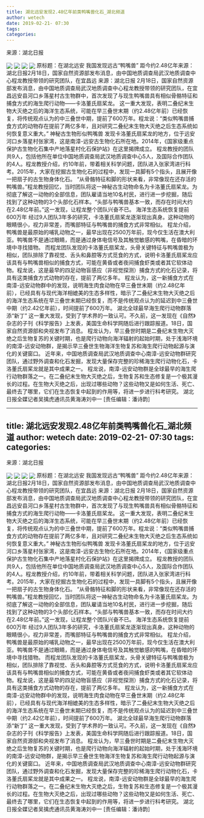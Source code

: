 ```yaml
---
title: 湖北远安发现2.48亿年前类鸭嘴兽化石_湖北频道
author: wetech
date: 2019-02-21- 07:30
tags: 
categories: 
---
```

来源：湖北日报
<!-- more -->
                
<img align="center" border="0" src="http://p0.ifengimg.com/a/2019_08/d9ce9cc62841791_size47_w640_h408.jpg" />
                
<img align="center" border="0" src="http://p2.ifengimg.com/a/2019_08/5a63b512415ac20_size92_w640_h480.jpg" />
            
<img align="center" border="0" src="http://p0.ifengimg.com/a/2019_08/2e0eca88f50bced_size36_w640_h447.jpg" />
<img align="center" border="0" src="http://p2.ifengimg.com/a/2016/0810/204c433878d5cf9size1_w16_h16.png" />
原标题：在湖北远安 我国发现远古“鸭嘴兽” 距今约2.48亿年来源：湖北日报2月18日，国家自然资源部发布消息，由中国地质调查局武汉地质调查中心程龙教授带领的研究团队，在宜昌远
来源：湖北日报
2月18日，国家自然资源部发布消息，由中国地质调查局武汉地质调查中心程龙教授带领的研究团队，在宜昌远安县河口乡落星村古生物群中，首次发现了与现生鸭嘴兽具有相似骨骼特征和捕食方式的海生爬行动物——卡洛董氏扇桨龙。
这一重大发现，表明二叠纪末生物大灭绝之后的海洋生态系统，可能在早三叠世末期（约2.48亿年前）已经恢复，将传统观点认为的中三叠世中期，提前了600万年。程龙说：“类似鸭嘴兽捕食方式的动物存在提前了两亿多年，且对研究二叠纪末生物大灭绝之后生态系统如何恢复意义重大。”
神秘古生物形似鸭嘴兽
发现卡洛董氏扇桨龙的地方，位于远安河口乡落星村张家湾，这是南漳-远安古生物化石所在地。2014年，《国家级重点保护古生物化石集中产地落星村化石保护站》在这里揭牌成立。
程龙教授的团队共9人，包括他所在单位中国地质调查局武汉地质调查中心5人，及国际合作团队的4人。程龙教授介绍，约10年前，带着相关科学问题，团队进入张家湾进行科考。2015年，大家在挖掘古生物化石的过程中，发现一具脚有5个指头，且展开像一把扇子的古生物身体化石。
“从骨骼特征和脚的形状来看，非常像现在还存活的鸭嘴兽。”程龙教授回忆，当时团队将这一神秘古生动物命名为卡洛董氏扇桨龙。为彻底了解这一动物的全部信息，团队雇请当地10名村民，进行进一步挖掘，随后找到了这种动物的3个头部化石样本。“头部与鸭嘴兽基本一致，而存在时间大约在2.48亿年前。”这一发现，让程龙整个团队兴奋不已。
海洋生态系统恢复提前600万年
经过9人团队3年多的研究，卡洛董氏扇桨龙逐渐现出真身。这种动物的眼睛很小，视力非常差，而嘴部特征与鸭嘴兽的捕食方式非常相似。
程龙介绍，鸭嘴兽是最原始的哺乳动物之一，最早出现在2500万年前，现今仅生活在澳大利亚。鸭嘴兽不是通过眼睛，而是通过身体电信号及其触觉敏感的鸭嘴，在昏暗的环境中寻找猎物。
而程龙团队发现的卡洛董氏扇桨龙，头骨关键特征与鸭嘴兽极为相似，团队排除了靠视觉、舌头和鼻腔等方式觅食的方式，说明卡洛董氏扇桨龙应该具有与鸭嘴兽相似的捕食方式，可能在黄昏或者夜间捕食虾类或者其它软体动物。程龙说，这是最早的四足动物盲感应（非视觉探测）捕食方式的化石记录，将具有这类捕食方式动物的存在，提前了两亿多年。
程龙认为，这一新捕食方式在南漳-远安动物群中的发现，说明海生肉食动物在早三叠世末期（约2.48亿年前），已经具有与现代海洋相媲美的生态多样性，暗示了二叠纪末生物大灭绝之后的海洋生态系统在早三叠世末期已经恢复，而不是传统观点认为的延迟到中三叠世中期（约2.42亿年前），时间提前了600万年。
湖北全球最早海生爬行动物群落添“新丁”
这一重大发现，受到了学术界的一致认可。不久前，这一发现在《自然》杂志的子刊《科学报告》上发表，美国生命科学网随后进行跟踪报道。18日，国家自然资源部和央视发布了消息。
程龙认为，早三叠世时期是二叠纪末生物大灭绝之后生物复苏的关键时期，也是爬行动物向海洋辐射的起始时期，处于浅海环境的南漳-远安动物群，是揭示早三叠世生物海洋生物复苏和海生爬行动物起源与演化的关键窗口。
近年来，中国地质调查局武汉地质调查中心南漳-远安动物群研究团队，通过野外调查和化石发掘，发现大量保存完整的珍稀海生爬行动物化石，卡洛董氏扇桨龙就是其中成果之一。
程龙说，南漳-远安动物群是全球最早的海生爬行动物群落之一。在二叠纪末生物大灭绝之后，生物复苏和生态修复是一个极其漫长的过程。在生物大灭绝之后，出现过哪些动物？这些动物又是如何生活、死亡、最终去了哪里，它们在生态恢复中起到的作用等，将进一步进行科考研究。
湖北日报全媒记者吴擒虎通讯员黄海涛刘中一
[责任编辑：潘诗韵]
            
---
title: 湖北远安发现2.48亿年前类鸭嘴兽化石_湖北频道
author: wetech
date: 2019-02-21- 07:30
tags: 
categories: 
---
来源：湖北日报
<!-- more -->
                
<img align="center" border="0" src="http://p0.ifengimg.com/a/2019_08/d9ce9cc62841791_size47_w640_h408.jpg" />
                
<img align="center" border="0" src="http://p2.ifengimg.com/a/2019_08/5a63b512415ac20_size92_w640_h480.jpg" />
            
<img align="center" border="0" src="http://p0.ifengimg.com/a/2019_08/2e0eca88f50bced_size36_w640_h447.jpg" />
<img align="center" border="0" src="http://p2.ifengimg.com/a/2016/0810/204c433878d5cf9size1_w16_h16.png" />
原标题：在湖北远安 我国发现远古“鸭嘴兽” 距今约2.48亿年来源：湖北日报2月18日，国家自然资源部发布消息，由中国地质调查局武汉地质调查中心程龙教授带领的研究团队，在宜昌远
来源：湖北日报
2月18日，国家自然资源部发布消息，由中国地质调查局武汉地质调查中心程龙教授带领的研究团队，在宜昌远安县河口乡落星村古生物群中，首次发现了与现生鸭嘴兽具有相似骨骼特征和捕食方式的海生爬行动物——卡洛董氏扇桨龙。
这一重大发现，表明二叠纪末生物大灭绝之后的海洋生态系统，可能在早三叠世末期（约2.48亿年前）已经恢复，将传统观点认为的中三叠世中期，提前了600万年。程龙说：“类似鸭嘴兽捕食方式的动物存在提前了两亿多年，且对研究二叠纪末生物大灭绝之后生态系统如何恢复意义重大。”
神秘古生物形似鸭嘴兽
发现卡洛董氏扇桨龙的地方，位于远安河口乡落星村张家湾，这是南漳-远安古生物化石所在地。2014年，《国家级重点保护古生物化石集中产地落星村化石保护站》在这里揭牌成立。
程龙教授的团队共9人，包括他所在单位中国地质调查局武汉地质调查中心5人，及国际合作团队的4人。程龙教授介绍，约10年前，带着相关科学问题，团队进入张家湾进行科考。2015年，大家在挖掘古生物化石的过程中，发现一具脚有5个指头，且展开像一把扇子的古生物身体化石。
“从骨骼特征和脚的形状来看，非常像现在还存活的鸭嘴兽。”程龙教授回忆，当时团队将这一神秘古生动物命名为卡洛董氏扇桨龙。为彻底了解这一动物的全部信息，团队雇请当地10名村民，进行进一步挖掘，随后找到了这种动物的3个头部化石样本。“头部与鸭嘴兽基本一致，而存在时间大约在2.48亿年前。”这一发现，让程龙整个团队兴奋不已。
海洋生态系统恢复提前600万年
经过9人团队3年多的研究，卡洛董氏扇桨龙逐渐现出真身。这种动物的眼睛很小，视力非常差，而嘴部特征与鸭嘴兽的捕食方式非常相似。
程龙介绍，鸭嘴兽是最原始的哺乳动物之一，最早出现在2500万年前，现今仅生活在澳大利亚。鸭嘴兽不是通过眼睛，而是通过身体电信号及其触觉敏感的鸭嘴，在昏暗的环境中寻找猎物。
而程龙团队发现的卡洛董氏扇桨龙，头骨关键特征与鸭嘴兽极为相似，团队排除了靠视觉、舌头和鼻腔等方式觅食的方式，说明卡洛董氏扇桨龙应该具有与鸭嘴兽相似的捕食方式，可能在黄昏或者夜间捕食虾类或者其它软体动物。程龙说，这是最早的四足动物盲感应（非视觉探测）捕食方式的化石记录，将具有这类捕食方式动物的存在，提前了两亿多年。
程龙认为，这一新捕食方式在南漳-远安动物群中的发现，说明海生肉食动物在早三叠世末期（约2.48亿年前），已经具有与现代海洋相媲美的生态多样性，暗示了二叠纪末生物大灭绝之后的海洋生态系统在早三叠世末期已经恢复，而不是传统观点认为的延迟到中三叠世中期（约2.42亿年前），时间提前了600万年。
湖北全球最早海生爬行动物群落添“新丁”
这一重大发现，受到了学术界的一致认可。不久前，这一发现在《自然》杂志的子刊《科学报告》上发表，美国生命科学网随后进行跟踪报道。18日，国家自然资源部和央视发布了消息。
程龙认为，早三叠世时期是二叠纪末生物大灭绝之后生物复苏的关键时期，也是爬行动物向海洋辐射的起始时期，处于浅海环境的南漳-远安动物群，是揭示早三叠世生物海洋生物复苏和海生爬行动物起源与演化的关键窗口。
近年来，中国地质调查局武汉地质调查中心南漳-远安动物群研究团队，通过野外调查和化石发掘，发现大量保存完整的珍稀海生爬行动物化石，卡洛董氏扇桨龙就是其中成果之一。
程龙说，南漳-远安动物群是全球最早的海生爬行动物群落之一。在二叠纪末生物大灭绝之后，生物复苏和生态修复是一个极其漫长的过程。在生物大灭绝之后，出现过哪些动物？这些动物又是如何生活、死亡、最终去了哪里，它们在生态恢复中起到的作用等，将进一步进行科考研究。
湖北日报全媒记者吴擒虎通讯员黄海涛刘中一
[责任编辑：潘诗韵]
            
